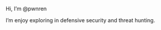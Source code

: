  Hi, I’m @pwnren
 
 I’m enjoy exploring in defensive security and threat hunting.


<!---
pwnren/pwnren is a ✨ special ✨ repository because its `README.md` (this file) appears on your GitHub profile.
You can click the Preview link to take a look at your changes.
--->
